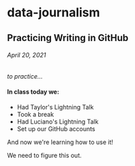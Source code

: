 # data-journalism

## Practicing Writing in GitHub
###### April 20, 2021

_to practice..._
#### In class today we:
* Had Taylor's  Lightning Talk
* Took a break
* Had Luciano's Lightning Talk
* Set up our GitHub accounts

And now we're learning how to use it!

We need to figure this out.
